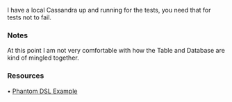 I have a local Cassandra up and running for the tests, you need that for tests not to fail.

### Notes
At this point I am not very comfortable with how the Table and Database are kind of mingled together. 
### Resources

• [Phantom DSL Example](https://github.com/thiagoandrade6/cassandra-phantom)